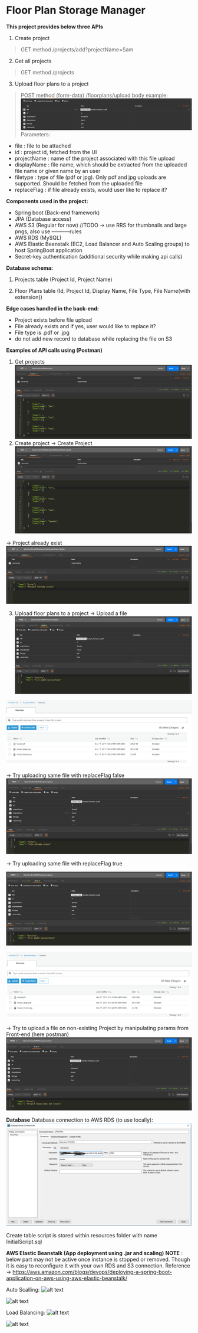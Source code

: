 Floor Plan Storage Manager
=======================================

**This project provides below three APIs**
1.	Create project
> GET method
> /projects/add?projectName=Sam

2.	Get all projects
> GET method
> /projects

3.	Upload floor plans to a project
> POST method (form-data)
> /floorplans/upload
> body example:
 ![alt text](https://github.com/Siddharthsas07/floor-plan-app/blob/master/demoPics/1.png)
> Parameters:
 - file : file to be attached
 - id : project id, fetched from the UI
 - projectName : name of the project associated with this file upload
 - displayName : file name, which should be extracted from the uploaded file name or given name by an user
 - filetype : type of file (pdf or jpg). Only pdf and jpg uploads are supported. Should be fetched from the uploaded file
 - replaceFlag : if file already exists, would user like to replace it?

**Components used in the project:**
- Spring boot (Back-end framework)
- JPA (Database access)
- AWS S3 (Regular for now) //TODO -> use RRS for thumbnails and large pngs, also use –––––––rules
- AWS RDS (MySQL)
- AWS Elastic Beanstalk (EC2, Load Balancer and Auto Scaling groups) to host SpringBoot application
- Secret-key authentication (additional security while making api calls)

**Database schema:**
1.	Projects table (Project Id,	Project Name)

2.	Floor Plans table (Id, Project Id, Display Name, File Type, File Name(with extension))


**Edge cases handled in the back-end:**
- Project exists before file upload
- File already exists and if yes, user would like to replace it?
- File type is .pdf or .jpg
- do not add new record to database while replacing the file on S3

**Examples of API calls using (Postman)**
1.	Get projects
  ![alt text](https://github.com/Siddharthsas07/floor-plan-app/blob/master/demoPics/2.png)
2.	Create project
-> Create Project
  ![alt text](https://github.com/Siddharthsas07/floor-plan-app/blob/master/demoPics/3.png)

-> Project already exist
   ![alt text](https://github.com/Siddharthsas07/floor-plan-app/blob/master/demoPics/4.png)


3.	Upload floor plans to a project
-> Upload a file
   ![alt text](https://github.com/Siddharthsas07/floor-plan-app/blob/master/demoPics/5.png)

  ![alt text](https://github.com/Siddharthsas07/floor-plan-app/blob/master/demoPics/6.png)

 
-> Try uploading same file with replaceFlag false
   ![alt text](https://github.com/Siddharthsas07/floor-plan-app/blob/master/demoPics/7.png)


-> Try uploading same file with replaceFlag true
 
  ![alt text](https://github.com/Siddharthsas07/floor-plan-app/blob/master/demoPics/8.png)

   ![alt text](https://github.com/Siddharthsas07/floor-plan-app/blob/master/demoPics/9.png)


-> Try to upload a file on non-existing Project by manipulating params from Front-end (here postman)
   ![alt text](https://github.com/Siddharthsas07/floor-plan-app/blob/master/demoPics/10.png)


**Database**
Database connection to AWS RDS (to use locally):
   ![alt text](https://github.com/Siddharthsas07/floor-plan-app/blob/master/demoPics/11.png)


Create table script is stored within resources folder with name InitialScript.sql



**AWS Elastic Beanstalk (App deployment using .jar and scaling)**
**NOTE** : below part may not be active once instance is stopped or removed. Though it is easy to reconfigure it with your own RDS and S3 connection.
Reference -> https://aws.amazon.com/blogs/devops/deploying-a-spring-boot-application-on-aws-using-aws-elastic-beanstalk/

Auto Scalling:
   ![alt text](https://github.com/Siddharthsas07/floor-plan-app/blob/master/demoPics/12.png)

   ![alt text](https://github.com/Siddharthsas07/floor-plan-app/blob/master/demoPics/13.png)


Load Balancing:
    ![alt text](https://github.com/Siddharthsas07/floor-plan-app/blob/master/demoPics/14.png)

  ![alt text](https://github.com/Siddharthsas07/floor-plan-app/blob/master/demoPics/15.png)

 


